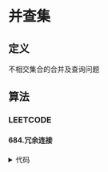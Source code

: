 # 并查集 #

## 定义 ##
不相交集合的合并及查询问题

## 算法 ##
### LEETCODE ###
#### 684.冗余连接 ####
<details>
<summary>代码</summary>
<pre>
<code>
</code>
</pre>
</details>